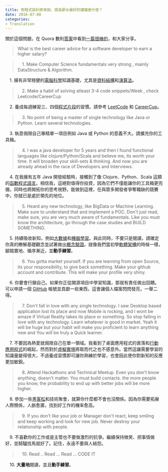 ```yaml
---
title: 對程式設計師來說，提高薪水最好的建議是什麼？
date: 2016-07-08
categories:
- Translation
---
```


關於這個問題，在 Quora 數則[答案](https://www.quora.com/What-is-the-best-career-advice-for-a-software-developer-to-earn-a-higher-salary)中看到[一篇很棒的](https://www.quora.com/What-is-the-best-career-advice-for-a-software-developer-to-earn-a-higher-salary/answer/Abhishek-Choudhary-11)，和大家分享。

> What is the best career advice for a software developer to earn a higher salary?

<!-- more -->

> 　1. Make Computer Science fundamentals very strong , mainly DataStructure & Algorithm.

　1. 擁有非常穩健的[電腦科學](https://www.wikiwand.com/zh-hant/%E8%AE%A1%E7%AE%97%E6%9C%BA%E7%A7%91%E5%AD%A6)知識基礎，尤其是[資料結構](https://www.wikiwand.com/zh-hant/%E6%95%B0%E6%8D%AE%E7%BB%93%E6%9E%84)和[演算法](https://www.wikiwand.com/zh-hant/%E7%AE%97%E6%B3%95)。

> 　2. Make a habit of solving atleast 3-4 code snippets/Week , check Leetcode/CareerCup

　2. 養成每週練習三、四個[程式片段](https://www.wikiwand.com/zh-tw/%E7%89%87%E6%AE%B5)的習慣。請參考 [LeetCode](https://leetcode.com/) 和 [CareerCup](https://www.careercup.com/)。

> 　3. No point of being a master of single technology like Java or Python. Learn several technologies.

　3. 執意侷限自己專精單一項目例如 Java 或 Python 的意義不大。請擴充你的工具箱。

> 　4. I was a java developer for 5 years and then I found functional languages like clojure/Python/Scala and believe me, its worth your time. It will broaden your skill-sets & thinking. And now you are already ahead in the race of Developers and Interviews.

　4. 在我擁有五年 Java 開發經驗時，接觸到了像 Clojure、Python、Scala 這類的[函數程式語言](https://www.wikiwand.com/zh-tw/%E5%87%BD%E6%95%B8%E7%A8%8B%E5%BC%8F%E8%AA%9E%E8%A8%80)。相信我，這絕對值得你投資，因為它們不僅能讓你的工具箱更完備，同時也將開拓你的思考視野。能做到這裡，在與眾多開發者爭奪職缺的競賽中，你就已是處於領先的地位。

> 　5. Heard any new technology, like BigData or Machine Learning. Make sure to understand that and implement a POC. Don't just read, make sure, you are very much aware of fundamentals. Like you must know the architecture, go through the case studies and BUILD SOMETHING.

　5. 持續吸收新知，例如[大數據](https://www.wikiwand.com/zh-hant/%E5%A4%A7%E6%95%B8%E6%93%9A)和[機器學習](https://www.wikiwand.com/zh-hant/%E6%9C%BA%E5%99%A8%E5%AD%A6%E4%B9%A0)。與此同時，不要只是閱讀，請確定你真的瞭解基礎觀念並試著做出[概念驗證](https://www.wikiwand.com/zh-tw/%E6%A6%82%E5%BF%B5%E9%AA%8C%E8%AF%81)。就像我們當初學[軟體架構](https://www.wikiwand.com/zh-tw/%E8%BD%AF%E4%BB%B6%E6%9E%B6%E6%9E%84)的時候一樣，腳踏實地、循序漸近，並**動手練習**。

> 　6. You gotta market yourself. If you are learning from open Source, its your responsibility, to give back something. Make your github account and contribute. This will make your profile very shiny.

　6. 你要會行銷自己。如果你正從開源項目中學習知識，那就有責任做出回饋。可以申請一個 [GitHub](https://github.com/) 帳號並貢獻一些東西，這會讓個人檔案閃閃發亮，一舉二得。

> 　7. Don't fall in love with any single technology. I saw Desktop based application lost its place and now Mobile is rocking, and I wont be amaze if Virtual Reality takes its place or something. So stop falling in love with any technology. Learn whatever is good in market. Yeah it will be huge but your habit will make you proficient to learn anything new and You will be truly a Quick learner.

　7. 不要因為熱愛就侷限自己在單一領域。我看到了桌面應用程式的衰落和[行動應用程式](https://www.wikiwand.com/zh-tw/%E6%B5%81%E5%8B%95%E6%87%89%E7%94%A8%E7%A8%8B%E5%BC%8F)的崛起，然而對於[虛擬實境](https://www.wikiwand.com/zh-tw/%E8%99%9A%E6%8B%9F%E7%8E%B0%E5%AE%9E)將取而代之也不感意外。當然這讓需要學習的知識量變得很大，不過養成習慣即可讓你熟練於學習，也會因此使你對新知的反應更加敏銳。

> 　8. Attend Hackathons and Technical Meetup. Even you don't know anything, doesn't matter. You must build contacts. the more people you know, the probability to end up with better jobs will be more higher.

　8. 參加一些[黑客松](https://www.wikiwand.com/zh/%E9%BB%91%E5%AE%A2%E6%9D%BE)和技術聚會，就算你什麼都不會也沒關係。因為你需要拓展人際關係，人脈愈廣，找到好工作的機率愈高。

> 　9. If you don't like your job or Manager don't react, keep smiling and keep working and look for new job. Never destroy your relationship with people.

　9. 不喜歡你的工作或是主管也不要做激烈的抗爭。繼續保持微笑、把事情做好，並騎驢找馬就好了。記住，永遠不要與人結怨。

> 　10. Read .. Read ... Read ... CODE IT

　10. **大量地**閱讀，並且**動手練習**。
